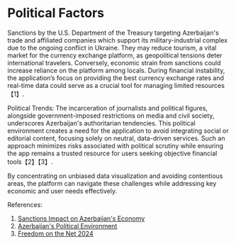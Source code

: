 # Political Factors

Sanctions by the U.S. Department of the Treasury targeting Azerbaijan's trade and affiliated companies which support its military-industrial complex due to the ongoing conflict in Ukraine. They may reduce tourism, a vital market for the currency exchange platform, as geopolitical tensions deter international travelers. Conversely, economic strain from sanctions could increase reliance on the platform among locals. During financial instability, the application’s focus on providing the best currency exchange rates and real-time data could serve as a crucial tool for managing limited resources【1】.

Political Trends: The incarceration of journalists and political figures, alongside government-imposed restrictions on media and civil society, underscores Azerbaijan's authoritarian tendencies. This political environment creates a need for the application to avoid integrating social or editorial content, focusing solely on neutral, data-driven services. Such an approach minimizes risks associated with political scrutiny while ensuring the app remains a trusted resource for users seeking objective financial tools【2】【3】.

By concentrating on unbiased data visualization and avoiding contentious areas, the platform can navigate these challenges while addressing key economic and user needs effectively.

References:
1. [Sanctions Impact on Azerbaijan's Economy](https://news.az/news/--new-anti-russia-sanctions--impact-on-azerbaijans-economy-)
2. [Azerbaijan's Political Environment](https://www.trade.gov/country-commercial-guides/azerbaijan-trade-financing#:~:text=Foreign%20Exchange%20Controls,legal%2C%20market%2Dclearing%20rate.)
3. [Freedom on the Net 2024](https://freedomhouse.org/country/azerbaijan/freedom-net/2024)

